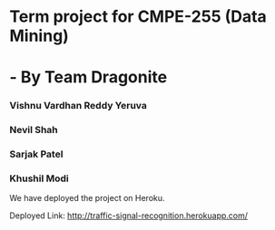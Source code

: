 # Term project for CMPE-255 (Data Mining)
# - By Team Dragonite
### Vishnu Vardhan Reddy Yeruva
### Nevil Shah
### Sarjak Patel
### Khushil Modi


We have deployed the project on Heroku. 

Deployed Link: http://traffic-signal-recognition.herokuapp.com/
